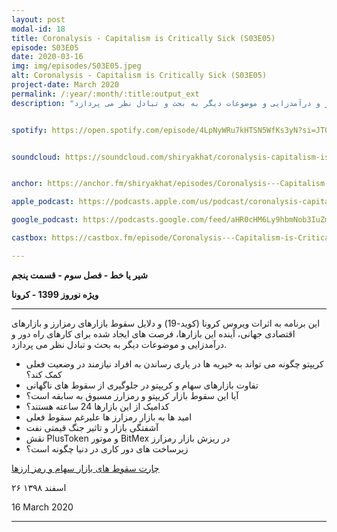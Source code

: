 ```yaml
---
layout: post
modal-id: 18
title: Coronalysis - Capitalism is Critically Sick (S03E05)
episode: S03E05
date: 2020-03-16
img: img/episodes/S03E05.jpeg
alt: Coronalysis - Capitalism is Critically Sick (S03E05)
project-date: March 2020
permalink: /:year/:month/:title:output_ext
description: "این برنامه به اثرات ویروس کرونا (کوید-19) و دلایل سقوط بازارهای رمزارز و بازارهای اقتصادی جهانی، آینده این بازارها، فرصت های ایجاد شده برای کارهای راه دور و درآمدزایی و موضوعات دیگر به بحث و تبادل نظر می پردازد." 


spotify: https://open.spotify.com/episode/4LpNyWRu7kHTSN5WfKs3yN?si=JT0plvVmQ7KNzPWTAq-a-Q


soundcloud: https://soundcloud.com/shiryakhat/coronalysis-capitalism-is-critically-sick-s03e05


anchor: https://anchor.fm/shiryakhat/episodes/Coronalysis---Capitalism-is-Critically-Sick-S03E05-ebl0fn

apple_podcast: https://podcasts.apple.com/us/podcast/coronalysis-capitalism-is-critically-sick-s03e05/id1221206951?i=1000468819086

google_podcast: https://podcasts.google.com/feed/aHR0cHM6Ly9hbmNob3IuZm0vcy8xMWFhODUzYy9wb2RjYXN0L3Jzcw/episode/aHR0cHM6Ly9hbmNob3IuZm0vc2hpcnlha2hhdC9lcGlzb2Rlcy9Db3JvbmFseXNpcy0tLUNhcGl0YWxpc20taXMtQ3JpdGljYWxseS1TaWNrLVMwM0UwNS1lYmwwZm4?ved=0CAkQzsICahcKEwiw46XZ-NXpAhUAAAAAHQAAAAAQAQ

castbox: https://castbox.fm/episode/Coronalysis---Capitalism-is-Critically-Sick-(S03E05)-id2539522-id241627183?utm_source=website&utm_medium=dlink&utm_campaign=web_share&utm_content=Coronalysis%20-%20Capitalism%20is%20Critically%20Sick%20(S03E05)-CastBox_FM

---
```


**شیر یا خط -  فصل سوم - قسمت پنجم**

**ویژه نوروز 1399 - کرونا**

------------------------------------------------------------------------------------

این برنامه به اثرات ویروس کرونا (کوید-19) و دلایل سقوط بازارهای رمزارز و بازارهای اقتصادی جهانی، آینده این بازارها، فرصت های ایجاد شده برای کارهای راه دور و درآمدزایی و موضوعات دیگر به بحث
و تبادل نظر می پردازد.

* کریپتو چگونه می تواند به خیریه ها در یاری رساندن به افراد نیازمند در وضعیت فعلی کمک کند؟
* تفاوت بازارهای سهام و کریپتو در جلوگیری از سقوط های ناگهانی
* آیا این سقوط بازار کریپتو و رمزارز مسبوق به سابقه است؟
* کدامیک از این بازارها 24 ساعته هستند؟
* امید ها به بازار رمزارز ها علیرغم سقوط فعلی
* آشفتگی بازار و تاثیر جنگ قیمتی نفت
* نقش PlusToken و موتور BitMex در ریزش بازار رمزارز
* زیرساخت های دور کاری در دنیا چگونه است؟

[چارت سقوط های بازار سهام و رمز ارزها](http://twitter.com/sbetamc/status/1239758303120568320)


۲۶ اسفند ۱۳۹۸

16 March 2020

-----------------------------------------------------------------------
